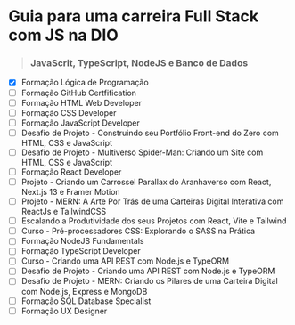 # Guia para uma carreira Full Stack com JS na DIO

> ### JavaScrit, TypeScript, NodeJS e Banco de Dados

- [x] Formação Lógica de Programação
- [ ] Formação GitHub Certfification
- [ ] Formação HTML Web Developer
- [ ] Formação CSS Developer
- [ ] Formação JavaScript Developer
- [ ] Desafio de Projeto - Construindo seu Portfólio Front-end do Zero com HTML, CSS e JavaScript 
- [ ] Desafio de Projeto - Multiverso Spider-Man: Criando um Site com HTML, CSS e JavaScript
- [ ] Formação React Developer
- [ ] Projeto - Criando um Carrossel Parallax do Aranhaverso com React, Next.js 13 e Framer Motion
- [ ] Projeto -  MERN: A Arte Por Trás de uma Carteiras Digital Interativa com ReactJs e TailwindCSS
- [ ] Escalando a Produtividade dos seus Projetos com React, Vite e Tailwind
- [ ] Curso - Pré-processadores CSS: Explorando o SASS na Prática
- [ ] Formação NodeJS Fundamentals
- [ ] Formação TypeScript Developer
- [ ] Curso - Criando uma API REST com Node.js e TypeORM
- [ ] Desafio de Projeto - Criando uma API REST com Node.js e TypeORM
- [ ] Desafio de Projeto - MERN: Criando os Pilares de uma Carteira Digital com Node.js, Express e MongoDB
- [ ] Formação SQL Database Specialist
- [ ] Formação UX Designer
